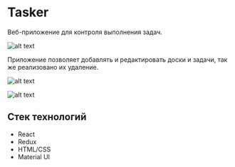# Tasker

Веб-приложение для контроля выполнения задач.

![alt text](https://i.postimg.cc/tTkFVnvG/home.png) 

Приложение позволяет добавлять и редактировать доски и задачи, так же реализовано их удаление.

![alt text](https://i.postimg.cc/280mXkMj/del.png) 

![alt text](https://i.postimg.cc/9XpjrXWP/dark.png) 

## Стек технологий

- React
- Redux
- HTML/CSS
- Material UI
